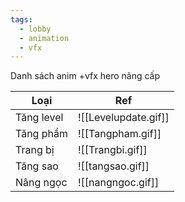 ```yaml
---
tags:
  - lobby
  - animation
  - vfx
---
```

Danh sách anim +vfx hero nâng cấp


| Loại       | Ref                  |
| ---------- | -------------------- |
| Tăng level | ![[Levelupdate.gif]] |
| Tăng phẩm  | ![[Tangpham.gif]]    |
| Trang bị   | ![[Trangbi.gif]]     |
| Tăng sao   | ![[tangsao.gif]]     |
| Nâng ngọc  | ![[nangngoc.gif]]    |
